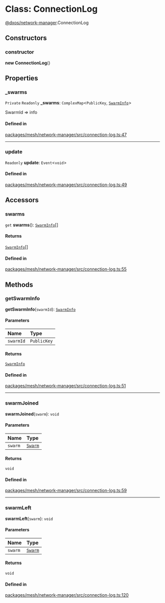 # Class: ConnectionLog

[@dxos/network-manager](../modules/dxos_network_manager.md).ConnectionLog

## Constructors

### constructor

**new ConnectionLog**()

## Properties

### \_swarms

 `Private` `Readonly` **\_swarms**: `ComplexMap`<`PublicKey`, [`SwarmInfo`](../interfaces/dxos_network_manager.SwarmInfo.md)\>

SwarmId => info

#### Defined in

[packages/mesh/network-manager/src/connection-log.ts:47](https://github.com/dxos/dxos/blob/db8188dae/packages/mesh/network-manager/src/connection-log.ts#L47)

___

### update

 `Readonly` **update**: `Event`<`void`\>

#### Defined in

[packages/mesh/network-manager/src/connection-log.ts:49](https://github.com/dxos/dxos/blob/db8188dae/packages/mesh/network-manager/src/connection-log.ts#L49)

## Accessors

### swarms

`get` **swarms**(): [`SwarmInfo`](../interfaces/dxos_network_manager.SwarmInfo.md)[]

#### Returns

[`SwarmInfo`](../interfaces/dxos_network_manager.SwarmInfo.md)[]

#### Defined in

[packages/mesh/network-manager/src/connection-log.ts:55](https://github.com/dxos/dxos/blob/db8188dae/packages/mesh/network-manager/src/connection-log.ts#L55)

## Methods

### getSwarmInfo

**getSwarmInfo**(`swarmId`): [`SwarmInfo`](../interfaces/dxos_network_manager.SwarmInfo.md)

#### Parameters

| Name | Type |
| :------ | :------ |
| `swarmId` | `PublicKey` |

#### Returns

[`SwarmInfo`](../interfaces/dxos_network_manager.SwarmInfo.md)

#### Defined in

[packages/mesh/network-manager/src/connection-log.ts:51](https://github.com/dxos/dxos/blob/db8188dae/packages/mesh/network-manager/src/connection-log.ts#L51)

___

### swarmJoined

**swarmJoined**(`swarm`): `void`

#### Parameters

| Name | Type |
| :------ | :------ |
| `swarm` | [`Swarm`](dxos_network_manager.Swarm.md) |

#### Returns

`void`

#### Defined in

[packages/mesh/network-manager/src/connection-log.ts:59](https://github.com/dxos/dxos/blob/db8188dae/packages/mesh/network-manager/src/connection-log.ts#L59)

___

### swarmLeft

**swarmLeft**(`swarm`): `void`

#### Parameters

| Name | Type |
| :------ | :------ |
| `swarm` | [`Swarm`](dxos_network_manager.Swarm.md) |

#### Returns

`void`

#### Defined in

[packages/mesh/network-manager/src/connection-log.ts:120](https://github.com/dxos/dxos/blob/db8188dae/packages/mesh/network-manager/src/connection-log.ts#L120)
